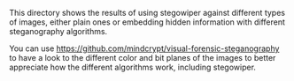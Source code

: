 This directory shows the results of using stegowiper against different types of images, 
either plain ones or embedding hidden information with different steganography algorithms.

You can use https://github.com/mindcrypt/visual-forensic-steganography to have a look to the 
different color and bit planes of the images to better appreciate how the different algorithms work, 
including stegowiper.

